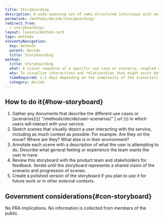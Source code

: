 ```yaml
---
title: Storyboarding
description: A wide-spanning set of semi-structured interviews with anyone who has an interest in a project's success, including users.
permalink: /methods/decide/storyboarding/
redirect_from:
  - storyboarding/
layout: layouts/method-card
tags: methods
eleventyNavigation:
  key: methods
  parent: Decide
  title: Storyboarding
method:
  title: Storyboarding
  what: A visual sequence of a specific use case or scenario, coupled with a narrative.
  why: To visualize interactions and relationships that might exist between a user and a solution in the context of the user’s full experience.
  timeRequired: 1–2 days depending on the complexity of the scenario(s)
  category: decide
---
```


## How to do it{#how-storyboard}

1. Gather any documents that describe the different use cases or [scenarios]({{ "/methods/decide/user-scenarios/" | url }}) in which users will interact with your service.
1. Sketch scenes that visually depict a user interacting with the service, including as much context as possible. For example: Are they on the move? Where are they? What else is in their environment?
1. Annotate each scene with a description of what the user is attempting to do. Describe what general feeling or experience the team wants the user to have.
1. Review this storyboard with the product team and stakeholders for feedback. Iterate until the storyboard represents a shared vision of the scenario and progression of scenes.
1. Create a polished version of the storyboard if you plan to use it for future work or in other external contexts.

<section class="method--section method--section--government-considerations" markdown="1" >

## Government considerations{#con-storyboard}

No PRA implications. No information is collected from members of the public.
</section>
